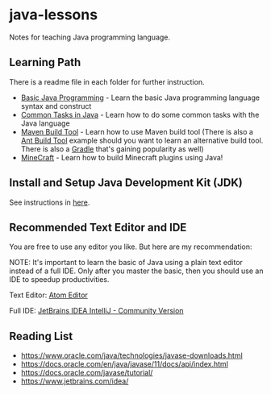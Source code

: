 # java-lessons

Notes for teaching Java programming language.

## Learning Path

There is a readme file in each folder for further instruction.

* [Basic Java Programming](basic) - Learn the basic Java programming language syntax and construct
* [Common Tasks in Java](commontasks) - Learn how to do some common tasks with the Java language
* [Maven Build Tool](maven-hello-java) - Learn how to use Maven build tool
  (There is also a [Ant Build Tool](ant-hello-java) example should you want to learn an alternative
  build tool. There is also a [Gradle](https://gradle.org/) that's gaining popularity as well)
* [MineCraft](minecraft) - Learn how to build Minecraft plugins using Java!

## Install and Setup Java Development Kit (JDK)

See instructions in [here](basic/Hello.java).

## Recommended Text Editor and IDE

You are free to use any editor you like. But here are my recommendation:

NOTE: It's important to learn the basic of Java using a plain text editor instead of a full IDE.
Only after you master the basic, then you should use an IDE to speedup productivities.

Text Editor: [Atom Editor](https://atom.io/)

Full IDE: [JetBrains IDEA IntelliJ - Community Version](https://www.jetbrains.com/idea/download/)

## Reading List

* https://www.oracle.com/java/technologies/javase-downloads.html
* https://docs.oracle.com/en/java/javase/11/docs/api/index.html
* https://docs.oracle.com/javase/tutorial/
* https://www.jetbrains.com/idea/
